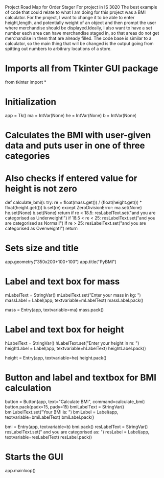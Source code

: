 Project Road Map for Order Stager
For project in IS 3020
The best example of code that could relate to what I am doing for this project was a BMI calculator. For the project, I want to change it to be able to enter height,length, and potentially weight of an object and then prompt the user where merchandise should be displayed.Ideally, I also want to have a set number each area can have merchandise staged in, so that areas do not get merchandise in them that are already filled. The code base is similar to a calculator, so the main thing that will be changed is the output going from spitting out numbers to arbitrary locations of a store. 



# Imports all from Tkinter GUI package
from tkinter import *

# Initialization
app = Tk()
ma = IntVar(None)
he = IntVar(None)
b = IntVar(None)


# Calculates the BMI with user-given data and puts user in one of three categories
# Also checks if entered value for height is not zero
def calculate_bmi():
    try:
        re = float(mass.get()) / (float(height.get()) * float(height.get()))
        b.set(re)
    except ZeroDivisionError:
        ma.set(None)
        he.set(None)
        b.set(None)
        return
    if re < 18.5:
        resLabelText.set("and you are categorised as Underweight!")
    if 18.5 < re < 25:
        resLabelText.set("and you are categorised as Normal!")
    if re > 25:
        resLabelText.set("and you are categorised as Overweight!")
    return


# Sets size and title
app.geometry("350x200+100+100")
app.title("PyBMI")

# Label and text box for mass
mLabelText = StringVar()
mLabelText.set("Enter your mass in kg: ")
massLabel = Label(app, textvariable=mLabelText)
massLabel.pack()

mass = Entry(app, textvariable=ma)
mass.pack()

# Label and text box for height
hLabelText = StringVar()
hLabelText.set("Enter your height in m: ")
heightLabel = Label(app, textvariable=hLabelText)
heightLabel.pack()

height = Entry(app, textvariable=he)
height.pack()

# Button and label and textbox for BMI calculation
button = Button(app, text="Calculate BMI", command=calculate_bmi)
button.pack(padx=15, pady=15)
bmiLabelText = StringVar()
bmiLabelText.set("Your BMI is: ")
bmiLabel = Label(app, textvariable=bmiLabelText)
bmiLabel.pack()

bmi = Entry(app, textvariable=b)
bmi.pack()
resLabelText = StringVar()
resLabelText.set(" and you are categorised as: ")
resLabel = Label(app, textvariable=resLabelText)
resLabel.pack()

# Starts the GUI
app.mainloop()
